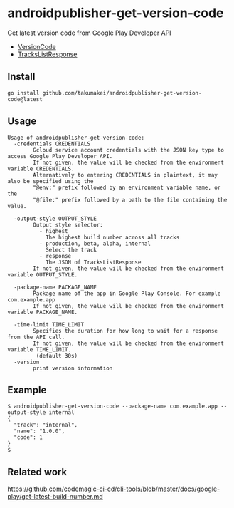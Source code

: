 # androidpublisher-get-version-code
Get latest version code from Google Play Developer API

- [VersionCode](https://pkg.go.dev/google.golang.org/api@v0.210.0/androidpublisher/v3#TrackRelease.VersionCodes)
- [TracksListResponse](https://pkg.go.dev/google.golang.org/api@v0.210.0/androidpublisher/v3#TracksListResponse)

## Install

```
go install github.com/takumakei/androidpublisher-get-version-code@latest
```

## Usage

```
Usage of androidpublisher-get-version-code:
  -credentials CREDENTIALS
        Gcloud service account credentials with the JSON key type to access Google Play Developer API.
        If not given, the value will be checked from the environment variable CREDENTIALS.
        Alternatively to entering CREDENTIALS in plaintext, it may also be specified using the
        "@env:" prefix followed by an environment variable name, or the
        "@file:" prefix followed by a path to the file containing the value.

  -output-style OUTPUT_STYLE
        Output style selector:
          - highest
            The highest build number across all tracks
          - production, beta, alpha, internal
            Select the track
          - response
            The JSON of TracksListResponse
        If not given, the value will be checked from the environment variable OUTPUT_STYLE.

  -package-name PACKAGE_NAME
        Package name of the app in Google Play Console. For example com.example.app
        If not given, the value will be checked from the environment variable PACKAGE_NAME.

  -time-limit TIME_LIMIT
        Specifies the duration for how long to wait for a response from the API call.
        If not given, the value will be checked from the environment variable TIME_LIMIT.
         (default 30s)
  -version
        print version information
```

## Example

```
$ androidpublisher-get-version-code --package-name com.example.app --output-style internal
{
  "track": "internal",
  "name": "1.0.0",
  "code": 1
}
$
```

## Related work

https://github.com/codemagic-ci-cd/cli-tools/blob/master/docs/google-play/get-latest-build-number.md
